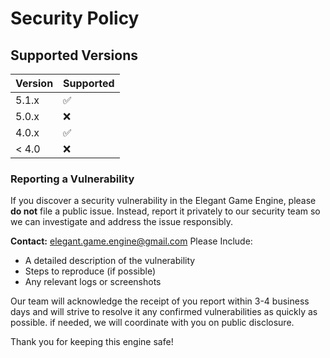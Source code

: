 # Security Policy

## Supported Versions

| Version | Supported          |
| ------- | ------------------ |
| 5.1.x   | :white_check_mark: |
| 5.0.x   | :x:                |
| 4.0.x   | :white_check_mark: |
| < 4.0   | :x:                |

### Reporting a Vulnerability
If you discover a security vulnerability in the Elegant Game Engine, please **do not** file a public issue. Instead, report it privately to our security team so we can investigate and address the issue responsibly.

**Contact:** elegant.game.engine@gmail.com
Please Include:
 - A detailed description of the vulnerability
 - Steps to reproduce (if possible)
 - Any relevant logs or screenshots

Our team will acknowledge the receipt of you report within 3-4 business days and will strive to resolve it any confirmed vulnerabilities as quickly as possible. if needed, we will coordinate with you on public disclosure.

Thank you for keeping this engine safe!
